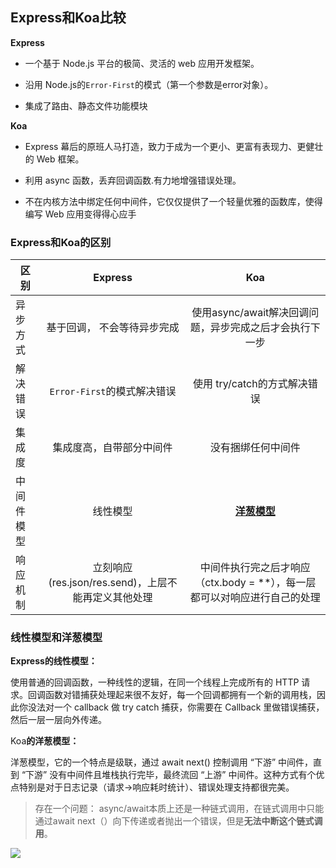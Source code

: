 ## Express和Koa比较



**Express**

+ 一个基于 Node.js 平台的极简、灵活的 web 应用开发框架。

+ 沿用 Node.js的`Error-First`的模式（第一个参数是error对象）。
+ 集成了路由、静态文件功能模块

**Koa** 

+  Express 幕后的原班人马打造，致力于成为一个更小、更富有表现力、更健壮的 Web 框架。

+ 利用 async 函数，丢弃回调函数.有力地增强错误处理。

+ 不在内核方法中绑定任何中间件，它仅仅提供了一个轻量优雅的函数库，使得编写 Web 应用变得得心应手



### Express和Koa的区别

| 区别       |                       Express                       |                             Koa                              |
| ---------- | :-------------------------------------------------: | :----------------------------------------------------------: |
| 异步方式   |             基于回调， 不会等待异步完成             |   使用async/await解决回调问题，异步完成之后才会执行下一步    |
| 解决错误   |             `Error-First`的模式解决错误             |                 使用 try/catch的方式解决错误                 |
| 集成度     |              集成度高，自带部分中间件               |                      没有捆绑任何中间件                      |
| 中间件模型 |                      线性模型                       | **[洋葱模型](https://segmentfault.com/a/1190000022536602)**  |
| 响应机制   | 立刻响应(res.json/res.send)，上层不能再定义其他处理 | 中间件执行完之后才响应（ctx.body = **），每一层都可以对响应进行自己的处理 |



### 线性模型和洋葱模型

**Express的线性模型：**

使用普通的回调函数，一种线性的逻辑，在同一个线程上完成所有的 HTTP 请求。回调函数对错捕获处理起来很不友好，每一个回调都拥有一个新的调用栈，因此你没法对一个 callback 做 try catch 捕获，你需要在 Callback 里做错误捕获，然后一层一层向外传递。

Koa**的洋葱模型：**

洋葱模型，它的一个特点是级联，通过 await next() 控制调用 “下游” 中间件，直到 “下游” 没有中间件且堆栈执行完毕，最终流回 “上游” 中间件。这种方式有个优点特别是对于日志记录（请求->响应耗时统计）、错误处理支持都很完美。

> 存在一个问题： async/await本质上还是一种链式调用，在链式调用中只能通过await next（）向下传递或者抛出一个错误，但是**无法中断这个链式调用**。

![](Koa洋葱模型.png)



